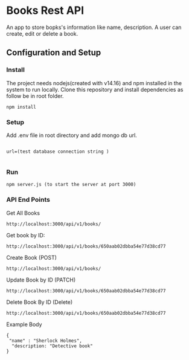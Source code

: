 # Books Rest API

An app to store bopks's information like name, description. A user can create, edit or delete a book.


## Configuration and Setup

### Install

The project needs nodejs(created with v14.16) and npm installed in the system to run locally. Clone this repository and install dependencies as follow
be in root folder.

```
npm install
```

### Setup

Add .env file in root directory and add mongo db url.
```

url=(test database connection string )


```

### Run

```
npm server.js (to start the server at port 3000)

```

### API End Points

Get All Books 
```
http://localhost:3000/api/v1/books/

```
Get book by ID:
```
http://localhost:3000/api/v1/books/650aab02dbba54e77d38cd77
```

Create Book (POST)
```
http://localhost:3000/api/v1/books/
```

Update Book by ID (PATCH)
```
http://localhost:3000/api/v1/books/650aab02dbba54e77d38cd77

```

Delete Book By ID (Delete)

```
http://localhost:3000/api/v1/books/650aab02dbba54e77d38cd77

```

Example Body
```
{
 "name" : "Sherlock Holmes",
  "description: "Detective book"
}

```






